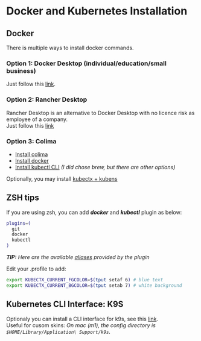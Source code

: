 # Docker and Kubernetes Installation

## Docker

There is multiple ways to install docker commands.

### Option 1: Docker Desktop (individual/education/small business)

Just follow this [link](https://docs.docker.com/docker-for-mac/).

### Option 2: Rancher Desktop

Rancher Desktop is an alternative to Docker Desktop with no licence risk as employee of a company.  
Just follow this [link](https://rancherdesktop.io/)

### Option 3: Colima

 - [Install colima](https://github.com/abiosoft/colima)
 - [Install docker](https://github.com/abiosoft/colima#docker)
 - [Install kubectl CLI](https://kubernetes.io/docs/tasks/tools/install-kubectl-macos/#install-with-homebrew-on-macos) _(I did chose brew, but there are other options)_

Optionally, you may install [kubectx + kubens](https://github.com/ahmetb/kubectx#homebrew-macos-and-linux)

## ZSH tips

If you are using zsh, you can add **_docker_** and **_kubectl_** plugin as below:

```bash
plugins=(
  git
  docker
  kubectl
)
```
_**TIP:** Here are the available [aliases](https://github.com/ohmyzsh/ohmyzsh/tree/master/plugins/kubectl#aliases) provided by the plugin_

Edit your .profile to add:

```bash
export KUBECTX_CURRENT_FGCOLOR=$(tput setaf 6) # blue text
export KUBECTX_CURRENT_BGCOLOR=$(tput setab 7) # white background
```

## Kubernetes CLI Interface: K9S

Optionaly you can install a CLI interface for k9s, see this [link](https://k9scli.io/).  
Useful for cusom skins: _On mac (m1), the config directory is `$HOME/Library/Application\ Support/k9s`._  

